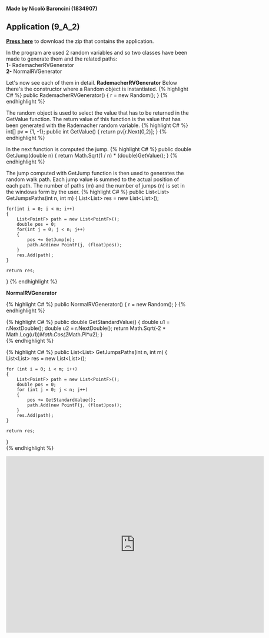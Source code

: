 **Made by Nicolò Baroncini (1834907)**
## Application (9_A_2)
**[Press here](https://drive.google.com/file/d/1gmHTK3R-mPtSlB7SOOl4bhKHuE2BEkoG/view?usp=sharing)** to download the zip that contains the application.

In the program are used 2 random variables and so two classes have been made to generate them and the related paths: \
**1-** RademacherRVGenerator \
**2-** NormalRVGenerator

Let's now see each of them in detail.
**RademacherRVGenerator**
Below there's the constructor where a Random object is instantiated.
{% highlight C# %}
public RademacherRVGenerator()
{
    r = new Random();
}
{% endhighlight %}

The random object is used to select the value that has to be returned in the GetValue function. The return value of this function is the value that has been generated with the Rademacher random variable.
{% highlight C# %}
int[] pv = {1, -1};
public int GetValue()
{
    return pv[r.Next(0,2)];
}
{% endhighlight %}

In the next function is computed the jump.
{% highlight C# %}
public double GetJump(double n)
{
    return Math.Sqrt(1 / n) * (double)GetValue();
}
{% endhighlight %}

The jump computed with GetJump function is then used to generates the random walk path. Each jump value is summed to the actual position of each path. The number of paths (m) and the number of jumps (n) is set in the windows form by the user.
{% highlight C# %}
public List<List<PointF>> GetJumpsPaths(int n, int m)
{
    List<List<PointF>> res = new List<List<PointF>>();

    for(int i = 0; i < m; i++)
    {
        List<PointF> path = new List<PointF>();
        double pos = 0;
        for(int j = 0; j < n; j++)
        {
            pos += GetJump(n);
            path.Add(new PointF(j, (float)pos));
        }
        res.Add(path);
    }

    return res;
}
{% endhighlight %}

**NormalRVGenerator**

{% highlight C# %}
public NormalRVGenerator()
{
    r = new Random();
}
{% endhighlight %}

{% highlight C# %}
public double GetStandardValue()
{
    double u1 = r.NextDouble();
    double u2 = r.NextDouble();
    return Math.Sqrt(-2 * Math.Log(u1))*Math.Cos(2*Math.PI*u2);
}                    
{% endhighlight %}

{% highlight C# %}
public List<List<PointF>> GetJumpsPaths(int n, int m)
{
    List<List<PointF>> res = new List<List<PointF>>();

    for (int i = 0; i < m; i++)
    {
        List<PointF> path = new List<PointF>();
        double pos = 0;
        for (int j = 0; j < n; j++)
        {
            pos += GetStandardValue();
            path.Add(new PointF(j, (float)pos));
        }
        res.Add(path);
    }

    return res;
}        
{% endhighlight %}

                             
<iframe src="https://user-images.githubusercontent.com/78324346/140970712-0d369001-0e5c-47e4-8b11-33cc7d1939a4.mp4" width="700" height="480" frameborder="0" allowfullscreen=""> </iframe>
